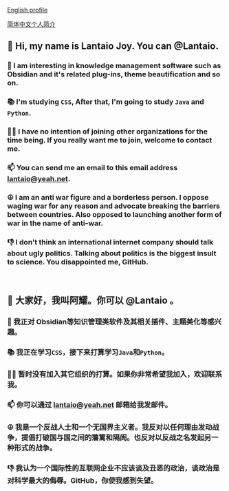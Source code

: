 <a name="TOC" /><a href="#English">English profile</a>

<a href="#简体中文">简体中文个人简介</a>

## 👋 <a name="English" />Hi, my name is Lantaio Joy. You can @Lantaio. 
### 🧐 I am interesting in knowledge management software such as Obsidian and it's related plug-ins, theme beautification and so on.
### 📚 I'm studying `CSS`, After that, I'm going to study `Java` and `Python`.
### 🙋‍♂️ I have no intention of joining other organizations for the time being. If you really want me to join, welcome to contact me.
### 📫 You can send me an email to this email address lantaio@yeah.net.
### ☮ I am an anti war figure and a borderless person. I oppose waging war for any reason and advocate breaking the barriers between countries. Also opposed to launching another form of war in the name of anti-war.
### 👎 I don't think an international internet company should talk about ugly politics. Talking about politics is the biggest insult to science. You disappointed me, GitHub.
<br />

## 👋 <a name="简体中文" />大家好，我叫阿耀。你可以 @Lantaio 。
### 🧐 我正对 Obsidian等知识管理类软件及其相关插件、主题美化等感兴趣。
### 📚 我正在学习`CSS`，接下来打算学习`Java`和`Python`。
### 🙋‍♂️ 暂时没有加入其它组织的打算。如果你非常希望我加入，欢迎联系我。
### 📫 你可以通过 lantaio@yeah.net 邮箱给我发邮件。
### ☮ 我是一个反战人士和一个无国界主义者。我反对以任何理由发动战争，提倡打破国与国之间的藩篱和隔阂。也反对以反战之名发起另一种形式的战争。
### 👎 我认为一个国际性的互联网企业不应该谈及丑恶的政治，谈政治是对科学最大的侮辱。GitHub，你使我感到失望。
